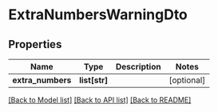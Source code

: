 # ExtraNumbersWarningDto

## Properties
Name | Type | Description | Notes
------------ | ------------- | ------------- | -------------
**extra_numbers** | **list[str]** |  | [optional] 

[[Back to Model list]](../README.md#documentation-for-models) [[Back to API list]](../README.md#documentation-for-api-endpoints) [[Back to README]](../README.md)

